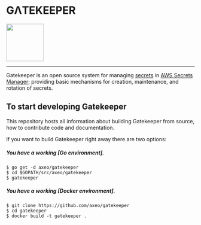 # GΛTEKEEPER

<img src="https://github.com/axeo/gatekeeper/raw/master/logo/logo.png" width="100">

----

Gatekeeper is an open source system for managing [secrets] in [AWS Secrets Manager]; providing basic mechanisms for creation, maintenance,
and rotation of secrets.


## To start developing Gatekeeper

This repository hosts all information about
building Gatekeeper from source, how to contribute code
and documentation.

If you want to build Gatekeeper right away there are two options:

##### You have a working [Go environment].

```
$ go get -d axeo/gatekeeper
$ cd $GOPATH/src/axeo/gatekeeper
$ gatekeeper
```

##### You have a working [Docker environment].

```
$ git clone https://github.com/axeo/gatekeeper
$ cd gatekeeper
$ docker build -t gatekeeper .
```

[secrets]: https://aws.amazon.com/secrets-manager/features/
[AWS Secrets Manager]: https://aws.amazon.com/secrets-manager/
